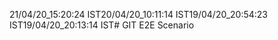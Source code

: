 21/04/20_15:20:24 IST20/04/20_10:11:14 IST19/04/20_20:54:23 IST19/04/20_20:13:14 IST# GIT E2E Scenario